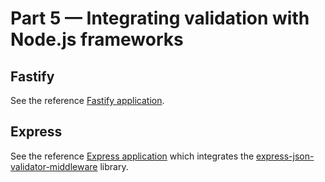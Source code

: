 # Part 5 — Integrating validation with Node.js frameworks

## Fastify

See the reference [Fastify application](../framework-applications/fastify-javascript/).

## Express

See the reference [Express application](https://gitlab.com/simonplend/example-express-api-best-practices)
which integrates the [express-json-validator-middleware](https://github.com/simonplend/express-json-validator-middleware)
library.

<!-- ## Integrating JSON Schema based validation in other frameworks -->

<!-- TODO: -->
